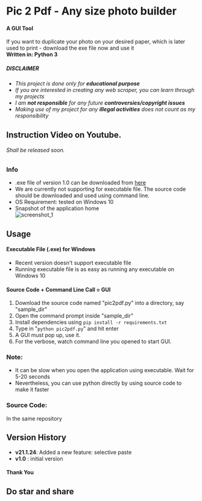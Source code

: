 #  Pic 2 Pdf - Any size photo builder
#### A GUI Tool<br>
If you want to duplicate your photo on your desired paper, which is later used to print - download the exe file now and use it<br>
__Written in: Python 3__<br>
##### ___DISCLAIMER___
* *This project is done only for __educational purpose__*
* *If you are interested in creating any web scraper, you can learn through my projects*
* *I am __not responsible__ for any future __controversies/copyright issues__*
* *Making use of my project for any __illegal activities__ does not count as my responsibility*
## Instruction Video on Youtube.
###### Shall be released soon.

### Info
* .exe file of version 1.0 can be downloaded from [here](https://github.com/abhishek-aar/pic2pdf/raw/master/final_exe/pic2pdf.exe "Windows executable")<br>
* We are currently not supporting for executable file. The source code should be downloaded and used using command line.
* OS Requirement: tested on Windows 10
* Snapshot of the application home<br>
![screenshot_1](https://github.com/abhishek-aar/pic2pdf/blob/master/snapshots/sanpv21.1.24.PNG?raw=true)
## Usage
#### Executable File (.exe) for Windows
* Recent version doesn't support executable file
* Running executable file is as easy as running any executable on Windows 10
#### Source Code + Command Line Call = GUI
1. Download the source code named "pic2pdf.py" into a directory, say "sample_dir"
1. Open the command prompt inside "sample_dir"
1. Install dependencies using `pip install -r requirements.txt`
1. Type in "`python pic2pdf.py`" and hit enter
1. A GUI must pop up, use it.
1. For the verbose, watch command line you opened to start GUI.

### Note:
* It can be slow when you open the application using executable. Wait for 5-20 seconds<br>
* Nevertheless, you can use python directly by using source code to make it faster<br>
### Source Code:
In the same repository
## Version History
* __v21.1.24__: Added a new feature: selective paste
* __v1.0__ : initial version
#### Thank You
## Do star and share
